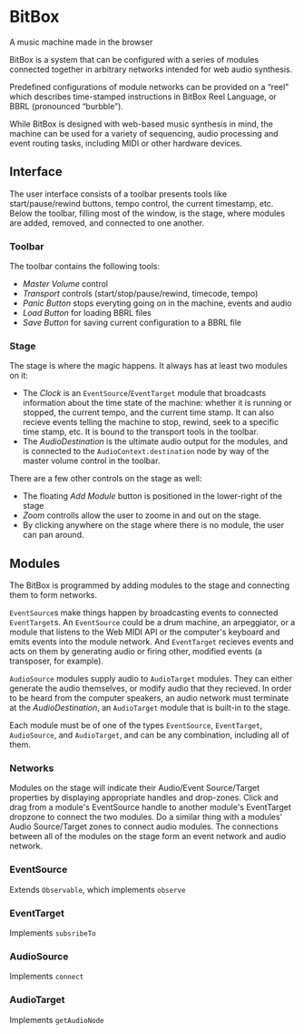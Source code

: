 # BitBox

A music machine made in the browser

BitBox is a system that can be configured with a series of modules connected together in arbitrary networks intended for web audio synthesis.

Predefined configurations of module networks can be provided on a “reel” which describes time-stamped instructions in BitBox Reel Language, or BBRL (pronounced “burbble”).

While BitBox is designed with web-based music synthesis in mind, the machine can be used for a variety of sequencing, audio processing and event routing tasks, including MIDI or other hardware devices.

## Interface

The user interface consists of a toolbar presents tools like start/pause/rewind buttons, tempo control, the current timestamp, etc. Below the toolbar, filling most of the window, is the stage, where modules are added, removed, and connected to one another.

### Toolbar

The toolbar contains the following tools:

* _Master Volume_ control
* _Transport_ controls (start/stop/pause/rewind, timecode, tempo)
* _Panic Button_ stops everyting going on in the machine, events and audio
* _Load Button_ for loading BBRL files
* _Save Button_ for saving current configuration to a BBRL file

### Stage

The stage is where the magic happens. It always has at least two modules on it:

* The _Clock_ is an `EventSource`/`EventTarget` module that broadcasts information about the time state of the machine: whether it is running or stopped, the current tempo, and the current time stamp. It can also recieve events telling the machine to stop, rewind, seek to a specific time stamp, etc. It is bound to the transport tools in the toolbar.
* The _AudioDestination_ is the ultimate audio output for the modules, and is connected to the `AudioContext.destination` node by way of the master volume control in the toolbar.

There are a few other controls on the stage as well:

* The floating _Add Module_ button is positioned in the lower-right of the stage
* _Zoom_ controlls allow the user to zoome in and out on the stage.
* By clicking anywhere on the stage where there is no module, the user can pan around.

## Modules

The BitBox is programmed by adding modules to the stage and connecting them to form networks. 

`EventSource`s make things happen by broadcasting events to connected `EventTarget`s. An `EventSource` could be a drum machine, an arpeggiator, or a module that listens to the Web MIDI API or the computer's keyboard and emits events into the module network. And `EventTarget` recieves events and acts on them by generating audio or firing other, modified events (a transposer, for example).

`AudioSource` modules supply audio to `AudioTarget` modules. They can either generate the audio themselves, or modify audio that they recieved. In order to be heard from the computer speakers, an audio network must terminate at the _AudioDestination_, an `AudioTarget` module that is built-in to the stage.

Each module must be of one of the types `EventSource`, `EventTarget`, `AudioSource`, and `AudioTarget`, and can be any combination, including all of them.

### Networks

Modules on the stage will indicate their Audio/Event Source/Target properties by displaying appropriate handles and drop-zones. Click and drag from a module's EventSource handle to another module's EventTarget dropzone to connect the two modules. Do a similar thing with a modules' Audio Source/Target zones to connect audio modules. The connections between all of the modules on the stage form an event network and audio network.

### EventSource

Extends `Observable`, which implements `observe`

### EventTarget

Implements `subsribeTo`

### AudioSource

Implements `connect`

### AudioTarget

Implements `getAudioNode`

